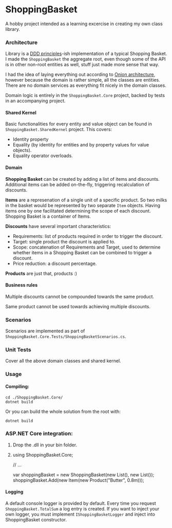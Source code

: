 # ShoppingBasket

A hobby project intended as a learning excercise in creating my own class library.

### Architecture

Library is a [DDD principles](https://dddcommunity.org/library/vernon_2011/)-ish implementation of a typical Shopping Basket. I made the `ShoppingBasket` the aggregate root, even though some of the API is in other non-root entities as well, stuff just made more sense that way.

I had the idea of laying everything out according to [Onion architecture](https://jeffreypalermo.com/2008/07/the-onion-architecture-part-1/), however because the domain is rather simple, all the classes are entities. There are no domain services as everything fit nicely in the domain classes.

Domain logic is entirely in the `ShoppingBasket.Core` project, backed by tests in an accompanying project.

#### Shared Kernel

Basic functionalities for every entity and value object can be found in `ShoppingBasket.SharedKernel` project. This covers:

- Identity property
- Equality (by identity for entities and by property values for value objects).
- Equality operator overloads.

#### Domain

**Shopping Basket** can be created by adding a list of items and discounts. Additional items can be added on-the-fly, triggering recalculation of discounts.

**Items** are a represenation of a single unit of a specific product. So two milks in the basket would be represented by two separate `Item` objects. Having items one by one facilitated determining the scope of each discount. Shopping Basket is a container of Items.

**Discounts** have several important characteristics:

- Requirements: list of products required in order to trigger the discount.
- Target: single product the discount is applied to.
- Scope: concatenation of Requirements and Target, used to determine whether items in a Shopping Basket can be combined to trigger a discount.
- Price reduction: a discount percentage.

**Products** are just that, products :)

#### Business rules

Multiple discounts cannot be compounded towards the same product.

Same product cannot be used towards achieving multiple discounts.

### Scenarios

Scenarios are implemented as part of `ShoppingBasket.Core.Tests/ShoppingBasketScenarios.cs`.

### Unit Tests

Cover all the above domain classes and shared kernel.

### Usage

#### Compiling:

    cd ./ShoppingBasket.Core/
    dotnet build

Or you can build the whole solution from the root with:

    dotnet build

### ASP.NET Core integration:

1. Drop the .dll in your bin folder.
2. using ShoppingBasket.Core;

   // ...

   var shoppingBasket = new ShoppingBasket(new List<Item>(), new List<Discount>());
   shoppingBasket.Add(new Item(new Product("Butter", 0.8m)));

#### Logging

A default console logger is provided by default. Every time you request `ShoppingBasket.TotalSum` a log entry is created.
If you want to inject your own logger, you must implement `IShoppingBasketLogger` and inject into ShoppingBasket constructor.
